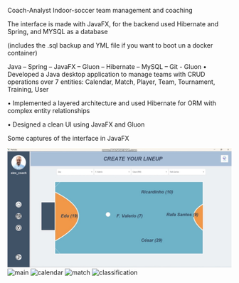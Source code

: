 Coach-Analyst
Indoor-soccer team management and coaching  

The interface is made with JavaFX, for the backend used Hibernate and Spring, and MYSQL as a database  

(includes the .sql backup and YML file if you want to boot un a docker container)


Java – Spring – JavaFX – Gluon – Hibernate – MySQL – Git - Gluon
•	Developed a Java desktop application to manage teams with CRUD operations over 7 entities: Calendar, Match, Player, Team, Tournament, Training, User  

•	Implemented a layered architecture and used Hibernate for ORM with complex entity relationships  

•	Designed a clean UI using JavaFX and Gluon  


Some captures of the interface in JavaFX

![login](match.jpeg)
![main](mainMenu.jpg)
![calendar](calendar.jpg)
![match](match.jpg)
![classification](class.jpg)



